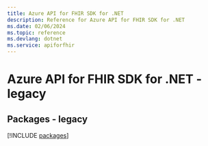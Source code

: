 ```yaml
---
title: Azure API for FHIR SDK for .NET
description: Reference for Azure API for FHIR SDK for .NET
ms.date: 02/06/2024
ms.topic: reference
ms.devlang: dotnet
ms.service: apiforfhir
---
```

# Azure API for FHIR SDK for .NET - legacy
## Packages - legacy
[!INCLUDE [packages](api-for-fhir-index.md)]